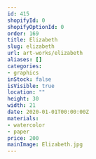 ```yaml
---
id: 415
shopifyId: 0
shopifyOptionId: 0
order: 169
title: Elizabeth
slug: elizabeth
url: art-works/elizabeth
aliases: []
categories:
- graphics
inStock: false
isVisible: true
location: ""
height: 30
width: 21
date: 2020-01-01T00:00:00Z
materials:
- watercolor
- paper
price: 200
mainImage: Elizabeth.jpg
---
```

